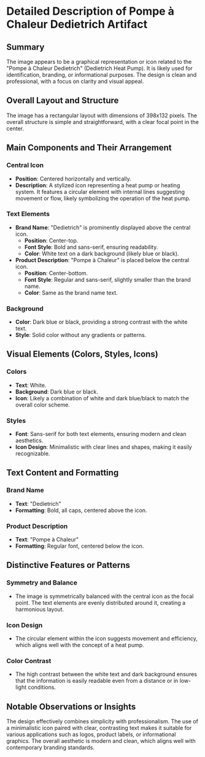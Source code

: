 # Detailed Description of Pompe à Chaleur Dedietrich Artifact

## Summary
The image appears to be a graphical representation or icon related to the "Pompe à Chaleur Dedietrich" (Dedietrich Heat Pump). It is likely used for identification, branding, or informational purposes. The design is clean and professional, with a focus on clarity and visual appeal.

## Overall Layout and Structure
The image has a rectangular layout with dimensions of 398x132 pixels. The overall structure is simple and straightforward, with a clear focal point in the center.

## Main Components and Their Arrangement

### Central Icon
- **Position**: Centered horizontally and vertically.
- **Description**: A stylized icon representing a heat pump or heating system. It features a circular element with internal lines suggesting movement or flow, likely symbolizing the operation of the heat pump.

### Text Elements
- **Brand Name**: "Dedietrich" is prominently displayed above the central icon.
  - **Position**: Center-top.
  - **Font Style**: Bold and sans-serif, ensuring readability.
  - **Color**: White text on a dark background (likely blue or black).
- **Product Description**: "Pompe à Chaleur" is placed below the central icon.
  - **Position**: Center-bottom.
  - **Font Style**: Regular and sans-serif, slightly smaller than the brand name.
  - **Color**: Same as the brand name text.

### Background
- **Color**: Dark blue or black, providing a strong contrast with the white text.
- **Style**: Solid color without any gradients or patterns.

## Visual Elements (Colors, Styles, Icons)

### Colors
- **Text**: White.
- **Background**: Dark blue or black.
- **Icon**: Likely a combination of white and dark blue/black to match the overall color scheme.

### Styles
- **Font**: Sans-serif for both text elements, ensuring modern and clean aesthetics.
- **Icon Design**: Minimalistic with clear lines and shapes, making it easily recognizable.

## Text Content and Formatting

### Brand Name
- **Text**: "Dedietrich"
- **Formatting**: Bold, all caps, centered above the icon.

### Product Description
- **Text**: "Pompe à Chaleur"
- **Formatting**: Regular font, centered below the icon.

## Distinctive Features or Patterns

### Symmetry and Balance
- The image is symmetrically balanced with the central icon as the focal point. The text elements are evenly distributed around it, creating a harmonious layout.

### Icon Design
- The circular element within the icon suggests movement and efficiency, which aligns well with the concept of a heat pump.

### Color Contrast
- The high contrast between the white text and dark background ensures that the information is easily readable even from a distance or in low-light conditions.

## Notable Observations or Insights

The design effectively combines simplicity with professionalism. The use of a minimalistic icon paired with clear, contrasting text makes it suitable for various applications such as logos, product labels, or informational graphics. The overall aesthetic is modern and clean, which aligns well with contemporary branding standards.